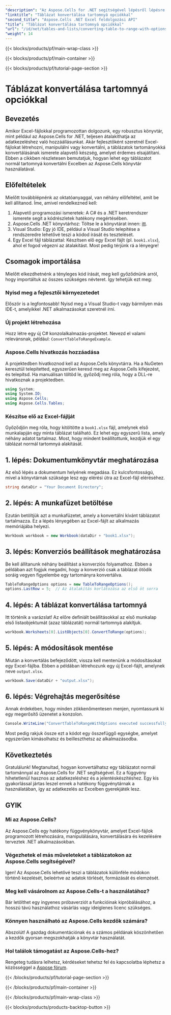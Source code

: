 ```yaml
---
"description": "Az Aspose.Cells for .NET segítségével lépésről lépésre haladva táblázatokat alakíthatsz át tartományokká Excelben. Fejleszd adatkezelési készségeidet Excelben."
"linktitle": "Táblázat konvertálása tartomnyá opciókkal"
"second_title": "Aspose.Cells .NET Excel feldolgozási API"
"title": "Táblázat konvertálása tartomnyá opciókkal"
"url": "/id/net/tables-and-lists/converting-table-to-range-with-options/"
"weight": 14
---
```


{{< blocks/products/pf/main-wrap-class >}}

{{< blocks/products/pf/main-container >}}

{{< blocks/products/pf/tutorial-page-section >}}

# Táblázat konvertálása tartomnyá opciókkal

## Bevezetés
Amikor Excel-fájlokkal programozottan dolgozunk, egy robusztus könyvtár, mint például az Aspose.Cells for .NET, teljesen átalakíthatja az adatkezeléshez való hozzáállásunkat. Akár fejlesztőként szeretnél Excel-fájlokat létrehozni, manipulálni vagy konvertálni, a táblázatok tartományokká konvertálásának ismerete alapvető készség, amelyet érdemes elsajátítani. Ebben a cikkben részletesen bemutatjuk, hogyan lehet egy táblázatot normál tartomnyá konvertálni Excelben az Aspose.Cells könyvtár használatával. 
## Előfeltételek
Mielőtt továbblépnénk az oktatóanyaggal, van néhány előfeltétel, amit be kell állítanod. Íme, amivel rendelkezned kell:
1. Alapvető programozási ismeretek: A C# és a .NET keretrendszer ismerete segít a kódrészletek hatékony megértésében.
2. Aspose.Cells .NET könyvtárhoz: Töltse le a könyvtárat innen: [itt](https://releases.aspose.com/cells/net/). 
3. Visual Studio: Egy jó IDE, például a Visual Studio telepítése a rendszeredre lehetővé teszi a kódod írását és tesztelését.
4. Egy Excel fájl táblázattal: Készítsen elő egy Excel fájlt (pl. `book1.xlsx`), ahol el fogod végezni az átalakítást.
Most pedig térjünk rá a lényegre!
## Csomagok importálása
Mielőtt elkezdhetnénk a tényleges kód írását, meg kell győződnünk arról, hogy importáltuk az összes szükséges névteret. Így tehetjük ezt meg:
### Nyisd meg a fejlesztői környezetedet
Először is a legfontosabb! Nyisd meg a Visual Studio-t vagy bármilyen más IDE-t, amelyikkel .NET alkalmazásokat szeretnél írni. 
### Új projekt létrehozása
Hozz létre egy új C# konzolalkalmazás-projektet. Nevezd el valami relevánsnak, például: `ConvertTableToRangeExample`.
### Aspose.Cells hivatkozás hozzáadása
A projektedben hivatkoznod kell az Aspose.Cells könyvtárra. Ha a NuGeten keresztül telepítetted, egyszerűen keresd meg az Aspose.Cells kifejezést, és telepítsd. Ha manuálisan töltöd le, győződj meg róla, hogy a DLL-re hivatkoznak a projektedben.
```csharp
using System;
using System.IO;
using Aspose.Cells;
using Aspose.Cells.Tables;
```
### Készítse elő az Excel-fájlját
Győződjön meg róla, hogy kitöltötte a `book1.xlsx` fájl, amelynek első munkalapján egy minta táblázat található. Ez lehet egy egyszerű lista, amely néhány adatot tartalmaz.
Most, hogy mindent beállítottunk, kezdjük el egy táblázat normál tartomnyá alakítását.
## 1. lépés: Dokumentumkönyvtár meghatározása
Az első lépés a dokumentum helyének megadása. Ez kulcsfontosságú, mivel a könyvtárnak szüksége lesz egy elérési útra az Excel-fájl eléréséhez.
```csharp
string dataDir = "Your Document Directory";
```
## 2. lépés: A munkafüzet betöltése
Ezután betöltjük azt a munkafüzetet, amely a konvertálni kívánt táblázatot tartalmazza. Ez a lépés lényegében az Excel-fájlt az alkalmazás memóriájába helyezi.
```csharp
Workbook workbook = new Workbook(dataDir + "book1.xlsx");
```
## 3. lépés: Konverziós beállítások meghatározása
Be kell állítanunk néhány beállítást a konverziós folyamathoz. Ebben a példában azt fogjuk megadni, hogy a konverzió csak a táblázat ötödik soráig vegyen figyelembe egy tartományra konvertálva.
```csharp
TableToRangeOptions options = new TableToRangeOptions();
options.LastRow = 5;  // Az átalakítás korlátozása az első öt sorra
```
## 4. lépés: A táblázat konvertálása tartomnyá
Itt történik a varázslat! Az előre definiált beállításokkal az első munkalap első listaobjektumát (azaz táblázatát) normál tartomnyá alakítjuk.
```csharp
workbook.Worksheets[0].ListObjects[0].ConvertToRange(options);
```
## 5. lépés: A módosítások mentése
Miután a konvertálás befejeződött, vissza kell mentenünk a módosításokat egy Excel-fájlba. Ebben a példában létrehozunk egy új Excel-fájlt, amelynek neve `output.xlsx`.
```csharp
workbook.Save(dataDir + "output.xlsx");
```
## 6. lépés: Végrehajtás megerősítése
Annak érdekében, hogy minden zökkenőmentesen menjen, nyomtassunk ki egy megerősítő üzenetet a konzolon.
```csharp
Console.WriteLine("ConvertTableToRangeWithOptions executed successfully.\r\n");
```
Most pedig rakjuk össze ezt a kódot egy összefüggő egységbe, amelyet egyszerűen kimásolhatsz és beilleszthetsz az alkalmazásodba.
## Következtetés
Gratulálunk! Megtanultad, hogyan konvertálhatsz egy táblázatot normál tartománnyal az Aspose.Cells for .NET segítségével. Ez a függvény hihetetlenül hasznos az adatkezeléshez és a jelentéskészítéshez. Egy kis gyakorlással jártas leszel ennek a hatékony függvénytárnak a használatában, így az adatkezelés az Excelben gyerekjáték lesz.
## GYIK
### Mi az Aspose.Cells?
Az Aspose.Cells egy hatékony függvénykönyvtár, amelyet Excel-fájlok programozott létrehozására, manipulálására, konvertálására és kezelésére terveztek .NET alkalmazásokban.
### Végezhetek el más műveleteket a táblázatokon az Aspose.Cells segítségével?
Igen! Az Aspose.Cells lehetővé teszi a táblázatok különféle módokon történő kezelését, beleértve az adatok törlését, formázását és elemzését.
### Meg kell vásárolnom az Aspose.Cells-t a használatához?
Bár letölthet egy ingyenes próbaverziót a funkcióinak kipróbálásához, a hosszú távú használathoz vásárlás vagy ideiglenes licenc szükséges.
### Könnyen használható az Aspose.Cells kezdők számára?
Abszolút! A gazdag dokumentációnak és a számos példának köszönhetően a kezdők gyorsan megszokhatják a könyvtár használatát.
### Hol találok támogatást az Aspose.Cells-hez?
Rengeteg tudásra lelhetsz, kérdéseket tehetsz fel és kapcsolatba léphetsz a közösséggel a [Aspose fórum](https://forum.aspose.com/c/cells/9).

{{< /blocks/products/pf/tutorial-page-section >}}

{{< /blocks/products/pf/main-container >}}

{{< /blocks/products/pf/main-wrap-class >}}

{{< blocks/products/products-backtop-button >}}
